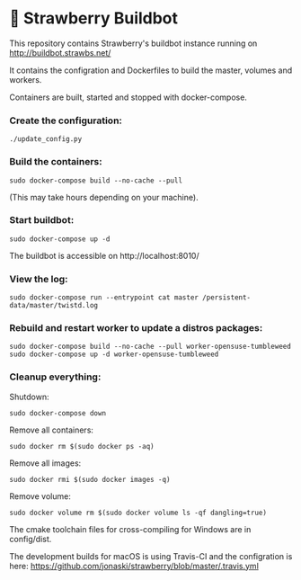 :strawberry: Strawberry Buildbot
=======================

This repository contains Strawberry's buildbot instance running on http://buildbot.strawbs.net/

It contains the configration and Dockerfiles to build the master, volumes and workers.


Containers are built, started and stopped with docker-compose.

### Create the configuration:

    ./update_config.py


### Build the containers:

    sudo docker-compose build --no-cache --pull

(This may take hours depending on your machine).


### Start buildbot:

    sudo docker-compose up -d


The buildbot is accessible on http://localhost:8010/


### View the log:

    sudo docker-compose run --entrypoint cat master /persistent-data/master/twistd.log


### Rebuild and restart worker to update a distros packages:

    sudo docker-compose build --no-cache --pull worker-opensuse-tumbleweed
    sudo docker-compose up -d worker-opensuse-tumbleweed


### Cleanup everything:

Shutdown:

    sudo docker-compose down

Remove all containers:

    sudo docker rm $(sudo docker ps -aq)

Remove all images:

    sudo docker rmi $(sudo docker images -q)

Remove volume:

    sudo docker volume rm $(sudo docker volume ls -qf dangling=true)


The cmake toolchain files for cross-compiling for Windows are in config/dist.


The development builds for macOS is using Travis-CI and the configration is here:
https://github.com/jonaski/strawberry/blob/master/.travis.yml


